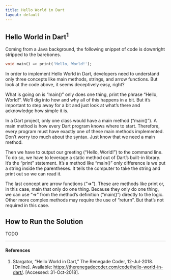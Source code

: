 ```yaml
---
title: Hello World in Dart
layout: default
---
```


## Hello World in Dart<sup>1</sup>

Coming from a Java background, the following snippet of code is downright
stripped to the barebones.

```dart
void main() => print('Hello, World!');
```

In order to implement Hello World in Dart, developers need to understand only
three concepts like main methods, strings, and arrow functions. But look at the
code above, it seems deceptively easy, right?

What is going on is “main()” only does one thing, print the phrase “Hello, World!”.
We’ll dig into how and why all of this happens in a bit. But it’s important to
step away for a bit and just look at what’s there and acknowledge how simple it is.

In a Dart project, only one class would have a main method (“main()”). A main
method is how every Dart program knows where to start. Therefore, every program
must have exactly one of these main methods implemented. Don’t worry too much
about the syntax. Just know that we need a main method.

Then we have to output our greeting (“Hello, World!”) to the command line. To
do so, we have to leverage a static method out of Dart’s built-in library. It’s
the “print” statement. It’s a method like “main()” only difference is we put a
string inside the parentheses. It tells the computer to take the string and
print out so we can read it.

The last concept are arrow functions (“=>”). These are methods like print or,
in this case, main that only do one thing. Because they only do one thing, we
can use “=>” from the method’s definition (“main()”) directly to the logic.
Other more complex methods may require the use of “return”. But that’s not
required in this case.

## How to Run the Solution

TODO

---

#### References

1. Stargator, “Hello World in Dart,” The Renegade Coder, 12-Jul-2018.
  [Online]. Available: <https://therenegadecoder.com/code/hello-world-in-dart/>.
  [Accessed: 31-Oct-2018].

[1]: https://www.dartlang.org/guides/libraries/library-tour
[2]: https://pub.dartlang.org/
[3]: https://www.dartlang.org/guides/libraries/library-tour#future
[4]: https://www.dartlang.org/guides/libraries/library-tour#stream
[5]: https://www.dartlang.org/dart-2
